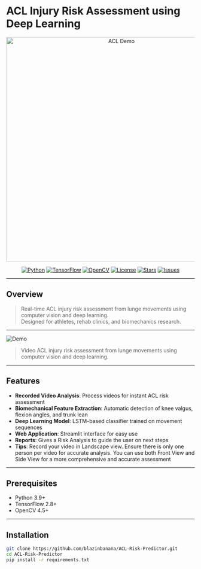 # ACL Injury Risk Assessment using Deep Learning

<p align="center">
  <img src="docs/assets/demo.gif" alt="ACL Demo" width="600"/>
</p>

<p align="center">
  <a href="https://www.python.org/downloads/"><img src="https://img.shields.io/badge/python-3.9+-blue?style=for-the-badge" alt="Python"/></a>
  <a href="https://www.tensorflow.org/"><img src="https://img.shields.io/badge/TensorFlow-2.8+-FF6F00?style=for-the-badge" alt="TensorFlow"/></a>
  <a href="https://opencv.org/"><img src="https://img.shields.io/badge/OpenCV-4.5+-green?style=for-the-badge" alt="OpenCV"/></a>
  <a href="https://opensource.org/licenses/MIT"><img src="https://img.shields.io/badge/License-MIT-yellow?style=for-the-badge" alt="License"/></a>
  <a href="https://github.com/blazinbanana/ACL-Risk-Predictor/stargazers"><img src="https://img.shields.io/github/stars/blazinbanana/ACL-Risk-Predictor?style=for-the-badge" alt="Stars"/></a>
  <a href="https://github.com/blazinbanana/ACL-Risk-Predictor/issues"><img src="https://img.shields.io/github/issues/blazinbanana/ACL-Risk-Predictor?style=for-the-badge" alt="Issues"/></a>
</p>

---

## Overview

> Real-time ACL injury risk assessment from lunge movements using computer vision and deep learning.  
> Designed for athletes, rehab clinics, and biomechanics research.
---

![Demo](assets/demo.gif)

> Video ACL injury risk assessment from lunge movements using computer vision and deep learning.

---

## Features

- **Recorded Video Analysis**: Process videos for instant ACL risk assessment  
- **Biomechanical Feature Extraction**: Automatic detection of knee valgus, flexion angles, and trunk lean  
- **Deep Learning Model**: LSTM-based classifier trained on movement sequences  
- **Web Application**: Streamlit interface for easy use  
- **Reports**: Gives a Risk Analysis to guide the user on next steps
- **Tips**: Record your video in Landscape view. Ensure there is only one person per video for accurate analysis. You can use both Front View and Side View for a more comprehensive and accurate assessment

---

## Prerequisites

- Python 3.9+  
- TensorFlow 2.8+  
- OpenCV 4.5+  

---

## Installation

```bash
git clone https://github.com/blazinbanana/ACL-Risk-Predictor.git
cd ACL-Risk-Predictor
pip install -r requirements.txt
